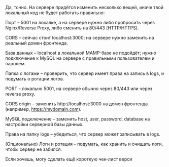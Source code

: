 Да, точно. На сервере придётся изменить несколько вещей, иначе твой локальный код не будет работать правильно:

Порт – 5001 на локалке, а на сервере нужно либо пробросить через Nginx/Reverse Proxy, либо сменить на 80/443 (HTTP/HTTPS).

CORS – сейчас стоит localhost:3000; на сервере нужно заменить на реальный домен фронтенда.

База данных – localhost в локальной MAMP-базе не подойдёт; нужно подключение к MySQL на сервере с правильными пользователем и паролем.

Папка с логами – проверить, что сервер имеет права на запись в logs, и подумать о ротации логов.


PORT – локально 5001, на сервере обычно через 80/443 или через reverse proxy.

CORS origin – заменить http://localhost:3000 на домен фронтенда (например, https://mydomain.com).

MySQL подключение – заменить host, user, password, database на настройки серверной базы данных.

Права на папку logs – убедиться, что сервер может записывать в logs.

(Опционально) Логи и ротация – подумать, как хранить и очищать логи, чтобы сервер не забился.

Если хочешь, могу сделать ещё короткую чек-лист верси